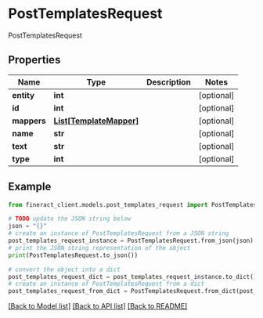 # PostTemplatesRequest

PostTemplatesRequest

## Properties

Name | Type | Description | Notes
------------ | ------------- | ------------- | -------------
**entity** | **int** |  | [optional] 
**id** | **int** |  | [optional] 
**mappers** | [**List[TemplateMapper]**](TemplateMapper.md) |  | [optional] 
**name** | **str** |  | [optional] 
**text** | **str** |  | [optional] 
**type** | **int** |  | [optional] 

## Example

```python
from fineract_client.models.post_templates_request import PostTemplatesRequest

# TODO update the JSON string below
json = "{}"
# create an instance of PostTemplatesRequest from a JSON string
post_templates_request_instance = PostTemplatesRequest.from_json(json)
# print the JSON string representation of the object
print(PostTemplatesRequest.to_json())

# convert the object into a dict
post_templates_request_dict = post_templates_request_instance.to_dict()
# create an instance of PostTemplatesRequest from a dict
post_templates_request_from_dict = PostTemplatesRequest.from_dict(post_templates_request_dict)
```
[[Back to Model list]](../README.md#documentation-for-models) [[Back to API list]](../README.md#documentation-for-api-endpoints) [[Back to README]](../README.md)


